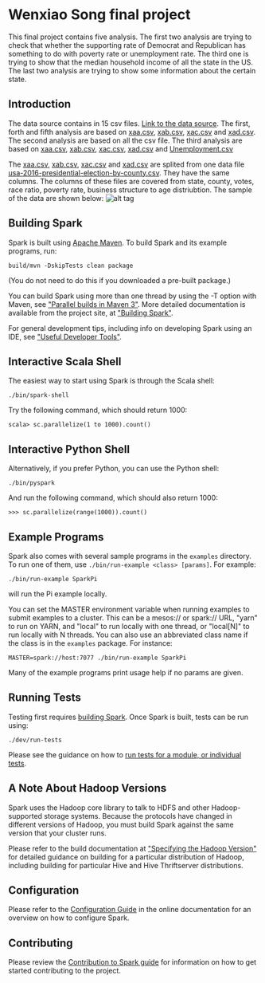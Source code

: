 # Wenxiao Song final project

This final project contains five analysis. The first two analysis are trying to check that whether the supporting rate of Democrat and Republican has something to do with poverty rate or unemployment rate. The third one is trying to show that the median household income of all the state in the US. The last two analysis are trying to show some information about the certain state.

## Introduction

The data source contains in 15 csv files. [Link to the data source](https://github.com/songwenxiao/DataAnalysisWithPython/tree/master/final/data). 
The first, forth and fifth analysis are based on [xaa.csv](https://github.com/songwenxiao/DataAnalysisWithPython/blob/master/final/data/xaa.csv), [xab.csv](https://github.com/songwenxiao/DataAnalysisWithPython/blob/master/final/data/xab.csv), [xac.csv](https://github.com/songwenxiao/DataAnalysisWithPython/blob/master/final/data/xac.csv) and [xad.csv](https://github.com/songwenxiao/DataAnalysisWithPython/blob/master/final/data/xad.csv). 
The second analysis are based on all the csv file.
The third analysis are based on [xaa.csv](https://github.com/songwenxiao/DataAnalysisWithPython/blob/master/final/data/xaa.csv), [xab.csv](https://github.com/songwenxiao/DataAnalysisWithPython/blob/master/final/data/xab.csv), [xac.csv](https://github.com/songwenxiao/DataAnalysisWithPython/blob/master/final/data/xac.csv), [xad.csv](https://github.com/songwenxiao/DataAnalysisWithPython/blob/master/final/data/xad.csv) and [Unemployment.csv](https://github.com/songwenxiao/DataAnalysisWithPython/blob/master/final/data/Unemployment.csv)

The [xaa.csv](https://github.com/songwenxiao/DataAnalysisWithPython/blob/master/final/data/xaa.csv), [xab.csv](https://github.com/songwenxiao/DataAnalysisWithPython/blob/master/final/data/xab.csv), [xac.csv](https://github.com/songwenxiao/DataAnalysisWithPython/blob/master/final/data/xac.csv) and [xad.csv](https://github.com/songwenxiao/DataAnalysisWithPython/blob/master/final/data/xad.csv) are splited from one data file [usa-2016-presidential-election-by-county.csv](https://public.opendatasoft.com/explore/dataset/usa-2016-presidential-election-by-county/table/). They have the same columns.
The columns of these files are covered from state, county, votes, race ratio, poverty rate, business structure to age distriubtion. 
The sample of the data are shown below:
![alt tag]()

## Building Spark

Spark is built using [Apache Maven](http://maven.apache.org/).
To build Spark and its example programs, run:

    build/mvn -DskipTests clean package

(You do not need to do this if you downloaded a pre-built package.)

You can build Spark using more than one thread by using the -T option with Maven, see ["Parallel builds in Maven 3"](https://cwiki.apache.org/confluence/display/MAVEN/Parallel+builds+in+Maven+3).
More detailed documentation is available from the project site, at
["Building Spark"](http://spark.apache.org/docs/latest/building-spark.html).

For general development tips, including info on developing Spark using an IDE, see ["Useful Developer Tools"](http://spark.apache.org/developer-tools.html).

## Interactive Scala Shell

The easiest way to start using Spark is through the Scala shell:

    ./bin/spark-shell

Try the following command, which should return 1000:

    scala> sc.parallelize(1 to 1000).count()

## Interactive Python Shell

Alternatively, if you prefer Python, you can use the Python shell:

    ./bin/pyspark

And run the following command, which should also return 1000:

    >>> sc.parallelize(range(1000)).count()

## Example Programs

Spark also comes with several sample programs in the `examples` directory.
To run one of them, use `./bin/run-example <class> [params]`. For example:

    ./bin/run-example SparkPi

will run the Pi example locally.

You can set the MASTER environment variable when running examples to submit
examples to a cluster. This can be a mesos:// or spark:// URL,
"yarn" to run on YARN, and "local" to run
locally with one thread, or "local[N]" to run locally with N threads. You
can also use an abbreviated class name if the class is in the `examples`
package. For instance:

    MASTER=spark://host:7077 ./bin/run-example SparkPi

Many of the example programs print usage help if no params are given.

## Running Tests

Testing first requires [building Spark](#building-spark). Once Spark is built, tests
can be run using:

    ./dev/run-tests

Please see the guidance on how to
[run tests for a module, or individual tests](http://spark.apache.org/developer-tools.html#individual-tests).

## A Note About Hadoop Versions

Spark uses the Hadoop core library to talk to HDFS and other Hadoop-supported
storage systems. Because the protocols have changed in different versions of
Hadoop, you must build Spark against the same version that your cluster runs.

Please refer to the build documentation at
["Specifying the Hadoop Version"](http://spark.apache.org/docs/latest/building-spark.html#specifying-the-hadoop-version)
for detailed guidance on building for a particular distribution of Hadoop, including
building for particular Hive and Hive Thriftserver distributions.

## Configuration

Please refer to the [Configuration Guide](http://spark.apache.org/docs/latest/configuration.html)
in the online documentation for an overview on how to configure Spark.

## Contributing

Please review the [Contribution to Spark guide](http://spark.apache.org/contributing.html)
for information on how to get started contributing to the project.